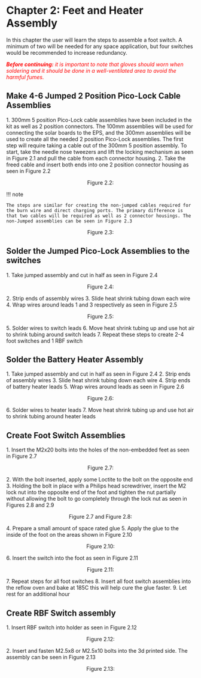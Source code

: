 # Chapter 2: Feet and Heater Assembly 
In this chapter the user will learn the steps to assemble a foot switch. A minimum of two will be needed for any space application, but four switches would be recommended to increase redundancy.

<span style="color:red">***Before continuing:** it is important to note that gloves should worn when soldering and it should be done in a well-ventilated area to avoid the harmful fumes.*</span>


## Make 4-6 Jumped 2 Position Pico-Lock Cable Assemblies
<div class="result" markdown>
1. 300mm 5 position Pico-Lock cable assemblies have been included in the kit as well as 2 position connectors. The 100mm assemblies will be used for connecting the solar boards to the EPS, and the 300mm assemblies will be used to create all the needed 2 position Pico-Lock assemblies. The first step will require taking a cable out of the 300mm 5 position assembly. To start, take the needle nose tweezers and lift the locking mechanism as seen in Figure 2.1 and pull the cable from each connector housing.
2. Take the freed cable and insert both ends into one 2 position connector housing as seen in Figure 2.2
<p align="center">Figure 2.2:  </p>

</div>

!!! note

    The steps are similar for creating the non-jumped cables required for the burn wire and direct charging ports. The primary difference is that two cables will be required as well as 2 connector housings. The non-Jumped assemblies can be seen in Figure 2.3

<p align="center">Figure 2.3:  </p>

## Solder the Jumped Pico-Lock Assemblies to the switches
<div class="result" markdown>
1. Take jumped assembly and cut in half as seen in Figure 2.4
<p align="center">Figure 2.4:  </p>
2. Strip ends of assembly wires
3. Slide heat shrink tubing down each wire
4. Wrap wires around leads 1 and 3 respectively as seen in Figure 2.5
<p align="center">Figure 2.5:  </p>
5. Solder wires to switch leads
6. Move heat shrink tubing up and use hot air to shrink tubing around switch leads
7. Repeat these steps to create 2-4 foot switches and 1 RBF switch

</div>

## Solder the Battery Heater Assembly
<div class="result" markdown>
1. Take jumped assembly and cut in half as seen in Figure 2.4
2. Strip ends of assembly wires
3. Slide heat shrink tubing down each wire
4. Strip ends of battery heater leads
5. Wrap wires around leads as seen in Figure 2.6
<p align="center">Figure 2.6:  </p>
6. Solder wires to heater leads
7. Move heat shrink tubing up and use hot air to shrink tubing around heater leads
</div>

## Create Foot Switch Assemblies
<div class="result" markdown>
1. Insert the M2x20 bolts into the holes of the non-embedded feet as seen in Figure 2.7
<p align="center">Figure 2.7:  </p>
2. With the bolt inserted, apply some Loctite to the bolt on the opposite end
3. Holding the bolt in place with a Philips head screwdriver, insert the M2 lock nut into the opposite end of the foot and tighten the nut partially without allowing the bolt to go completely through the lock nut as seen in Figures 2.8 and 2.9
<p align="center">Figure 2.7 and Figure 2.8:  </p>
4. Prepare a small amount of space rated glue
5. Apply the glue to the inside of the foot on the areas shown in Figure 2.10
<p align="center">Figure 2.10:  </p>
6. Insert the switch into the foot as seen in Figure 2.11
<p align="center">Figure 2.11:  </p>
7. Repeat steps for all foot switches
8. Insert all foot switch assemblies into the reflow oven and bake at 185C this will help cure the glue faster.
9. Let rest for an additional hour
</div>

## Create RBF Switch assembly
<div class="result" markdown>
1. Insert RBF switch into holder as seen in Figure 2.12
<p align="center">Figure 2.12:  </p>
2. Insert and fasten M2.5x8 or M2.5x10 bolts into the 3d printed side. The assembly can be seen in Figure 2.13
<p align="center">Figure 2.13:  </p>
</div>
